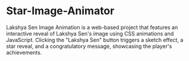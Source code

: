 # Star-Image-Animator
Lakshya Sen Image Animation is a web-based project that features an interactive reveal of Lakshya Sen's image using CSS animations and JavaScript. Clicking the "Lakshya Sen" button triggers a sketch effect, a star reveal, and a congratulatory message, showcasing the player's achievements.
